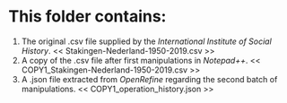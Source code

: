 # This folder contains:
  1. The original .csv file supplied by the _International Institute of Social History_.      << Stakingen-Nederland-1950-2019.csv >>
  2. A copy of the .csv file after first manipulations in _Notepad++_.      << COPY1_Stakingen-Nederland-1950-2019.csv >>
  3. A .json file extracted from _OpenRefine_ regarding the second batch of manipulations.      << COPY1_operation_history.json >>
